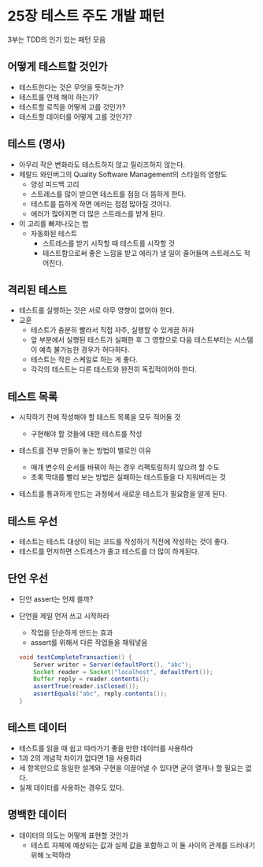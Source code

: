 # 25장 테스트 주도 개발 패턴

3부는 TDD의 인기 있는 패턴 모음

## 어떻게 테스트할 것인가

- 테스트한다는 것은 무엇을 뜻하는가?
- 테스트를 언제 해야 하는가?
- 테스트할 로직을 어떻게 고를 것인가?
- 테스트할 데이터를 어떻게 고를 것인가?

## 테스트 (명사)

- 아무리 작은 변화라도 테스트하지 않고 릴리즈하지 않는다.
- 제랄드 와인버그의 Quality Software Management의 스타일의 영향도
    - 양성 피드백 고리
    - 스트레스를 많이 받으면 테스트를 점점 더 뜸하게 한다.
    - 테스트를 뜸하게 하면 에러는 점점 많아질 것이다.
    - 에러가 많아지면 더 많은 스트레스를 받게 된다.
- 이 고리를 빠져나오는 법
    - 자동화된 테스트
        - 스트레스를 받기 시작할 때 테스트를 시작할 것
        - 테스트함으로써 좋은 느낌을 받고 에러가 낼 일이 줄어들며 스트레스도 적어진다.

## 격리된 테스트

- 테스트를 실행하는 것은 서로 아무 영향이 없어야 한다.
- 교훈
    - 테스트가 충분히 빨라서 직접 자주, 실행할 수 있게끔 하자
    - 앞 부분에서 실행된 테스트가 실패한 후 그 영향으로 다음 테스트부터는 시스템이 예측 불가능한 경우가 허다하다.
    - 테스트는 작은 스케일로 하는 게 좋다.
    - 각각의 테스트는 다른 테스트와 완전히 독립적이어야 한다.

## 테스트 목록

- 시작하기 전에 작성해야 할 테스트 목록을 모두 적어둘 것
    - 구현해야 할 것들에 대한 테스트를 작성
    
- 테스트를 전부 만들어 놓는 방법이 별로인 이유
    - 매개 변수의 순서를 바꿔야 하는 경우 리팩토링하지 않으려 할 수도
    - 초록 막대를 빨리 보는 방법은 실패하는 테스트들을 다 지워버리는 것
- 테스트를 통과하게 만드는 과정에서 새로운 테스트가 필요함을 알게 된다.

## 테스트 우선

- 테스트는 테스트 대상이 되는 코드를 작성하기 직전에 작성하는 것이 좋다.
- 테스트를 먼저하면 스트레스가 줄고 테스트를 더 많이 하게된다.

## 단언 우선

- 단언 assert는 언제 쓸까?
- 단언을 제일 먼저 쓰고 시작하라
    - 작업을 단순하게 만드는 효과
    - assert를 위해서 다른 작업들을 채워넣음
    
    
    ```java
    void testCompleteTransaction() {
    	Server writer = Server(defaultPort(), "abc");
    	Socket reader = Socket("localhost", defaultPort());
    	Buffer reply = reader.contents();
    	assertTrue(reader.isClosed());
    	assertEquals("abc", reply.contents());
    }
    ```
    

## 테스트 데이터

- 테스트를 읽을 때 쉽고 따라가기 좋을 만한 데이터를 사용하라
- 1과 2의 개념적 차이가 없다면 1을 사용하라
- 세 항목만으로 동일한 설계와 구현을 이끌어낼 수 있다면 굳이 열개나 할 필요는 없다.
- 실제 데이터를 사용하는 경우도 있다.

## 명백한 데이터

- 데이터의 의도는 어떻게 표현할 것인가
    - 테스트 자체에 예상되는 값과 실제 값을 포함하고 이 둘 사이의 관계를 드러내기 위해 노력하라
